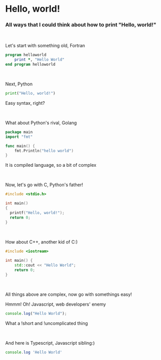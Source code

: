 # Hello, world!
### All ways that I could think about how to print "Hello, world!"

<br/>

Let's start with something old, Fortran

```fortran
program helloworld
    print *, "Hello World"
end program helloworld
```

<br/>

Next, Python
```python
print("Hello, world!")
```
Easy syntax, right?

<br/>

What about Python's rival, Golang

```go
package main
import "fmt"

func main() {
    fmt.Println("hello world")
}
```
It is compiled language, so a bit of complex

<br/>

Now, let's go with C, Python's father!
```c
#include <stdio.h>

int main()
{
  printf("Hello, world!");
  return 0;
}
```

<br/>

How about C++, another kid of C:)

```cpp
#include <iostream>
 
int main() {
    std::cout << "Hello World";
    return 0;
}
```

<br/>

All things above are complex, now go with somethings easy!

Hmmm! Oh! Javascript, web developers' enemy
```js
console.log("Hello World");
```
What a !short and !uncomplicated thing

<br/>

And here is Typescript, Javascript sibling:)

```ts
console.log 'Hello World'
```

